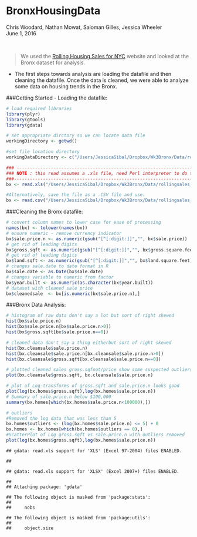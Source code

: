 # BronxHousingData
Chris Woodard, Nathan Mowat, Saloman Gilles, Jessica Wheeler  
June 1, 2016  

<br>

>We used the [Rolling Housing Sales for NYC](http://www1.nyc.gov/home/search/index.page?search-terms=Rolling+sales+update) website and looked at the Bronx dataset for analysis.

* The first steps towards analysis are loading the datafile and then cleaning the datafile.  Once the data is cleaned, we were able to analyze some data on housing trends in the Bronx.

###Getting Started - Loading the datafile:


```r
# load required libraries
library(plyr)
library(gtools)
library(gdata)

# set appropriate dirctory so we can locate data file
workingDirectory <- getwd()

#set file location directory
workingDataDirectory <- c("/Users/JessicaSibal/Dropbox/Wk3Bronx/Data/rollingsales_bronx.xls")

### ------------------------------------------------------------------------------
### NOTE : this read assumes a .xls file, need Perl interpreter to do this in Windows.
###-------------------------------------------------------------------------------
bx <- read.xls("/Users/JessicaSibal/Dropbox/Wk3Bronx/Data/rollingsales_bronx.xls", sheet = 1, pattern = "BOROUGH")

#Alternatively, save the file as a .CSV file and use:
bx <- read.csv("/Users/JessicaSibal/Dropbox/Wk3Bronx/Data/rollingsales_bronx.csv", pattern = "BOROUGH")
```


###Cleaning the Bronx datafile:

```r
# convert column names to lower case for ease of processing
names(bx) <- tolower(names(bx))
# ensure numeric - remove currency indicator
bx$sale.price.n <- as.numeric(gsub("[^[:digit:]]","", bx$sale.price)) 
# get rid of leading digits
bx$gross.sqft <- as.numeric(gsub("[^[:digit:]]","", bx$gross.square.feet)) 
# get rid of leading digits
bx$land.sqft <- as.numeric(gsub("[^[:digit:]]","", bx$land.square.feet)) 
# changes sale.date to date format in R
bx$sale.date <- as.Date(bx$sale.date) 
# changes variable to numeric from factor
bx$year.built <- as.numeric(as.character(bx$year.built))  
# dataset with cleaned sale price
bx$cleanedsale  <- bx[is.numeric(bx$sale.price.n),]   
```

###Bronx Data Analysis:

```r
# histogram of raw data don't say a lot but sort of right skewed
hist(bx$sale.price.n) 
hist(bx$sale.price.n[bx$sale.price.n>0]) 
hist(bx$gross.sqft[bx$sale.price.n==0]) 

# cleaned data don't say a thing eitherbut sort of right skewed
hist(bx.cleansale$sale.price.n)
hist(bx.cleansale$sale.price.n[bx.cleansale$sale.price.n>0]) 
hist(bx.cleansale$gross.sqft[bx.cleansale$sale.price.n==0])

# plotted cleaned sales gross.sqfoot/price show some suspected outliers
plot(bx.cleansale$gross.sqft, bx.cleansale$sale.price.n)

# plot of Log-transforms of gross.sqft and sale.price.n looks good
plot(log(bx.homes$gross.sqft),log(bx.homes$sale.price.n)) 
# Summary of sale.price.n below $100,000
summary(bx.homes[which(bx.homes$sale.price.n<100000),]) 

# outliers
#Removed the log data that was less than 5
bx.homes$outliers <- (log(bx.homes$sale.price.n) <= 5) + 0 
bx.homes <- bx.homes[which(bx.homes$outliers == 0),] 
#ScatterPlot of Log gross.sqft vs sale.price.n with outliers removed
plot(log(bx.homes$gross.sqft),log(bx.homes$sale.price.n)) 
```


```
## gdata: read.xls support for 'XLS' (Excel 97-2004) files ENABLED.
```

```
## 
```

```
## gdata: read.xls support for 'XLSX' (Excel 2007+) files ENABLED.
```

```
## 
## Attaching package: 'gdata'
```

```
## The following object is masked from 'package:stats':
## 
##     nobs
```

```
## The following object is masked from 'package:utils':
## 
##     object.size
```

